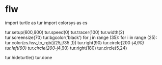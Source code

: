 # flw
import turtle as tur
import colorsys as cs

tur.setup(600,600)
tur.speed(0)
tur.tracer(100)
tur.width(2)
tur.screensize(70)
tur.bgcolor('black')
for j in range (35):
    for i in range (25):
        tur.color(cs.hsv_to_rgb(i/25,j/35 ,1))
        tur.right(90)
        tur.circle(200-j*4,90)
        tur.left(90)
        tur.circle(200-j*4,90)
        tur.right(180)
        tur.circle(5,24)

tur.hideturtle()
tur.done
